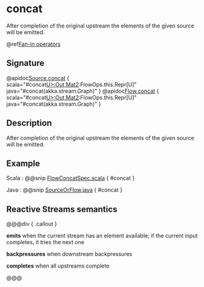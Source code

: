 # concat

After completion of the original upstream the elements of the given source will be emitted.

@ref[Fan-in operators](../index.md#fan-in-operators)

## Signature

@apidoc[Source.concat](Source) { scala="#concat[U&gt;:Out,Mat2](that:akka.stream.Graph[akka.stream.SourceShape[U],Mat2]):FlowOps.this.Repr[U]" java="#concat(akka.stream.Graph)" }
@apidoc[Flow.concat](Flow) { scala="#concat[U&gt;:Out,Mat2](that:akka.stream.Graph[akka.stream.SourceShape[U],Mat2]):FlowOps.this.Repr[U]" java="#concat(akka.stream.Graph)" }


## Description

After completion of the original upstream the elements of the given source will be emitted.

## Example
Scala
:   @@snip [FlowConcatSpec.scala](/akka-stream-tests/src/test/scala/akka/stream/scaladsl/FlowConcatSpec.scala) { #concat }

Java
:   @@snip [SourceOrFlow.java](/akka-docs/src/test/java/jdocs/stream/operators/SourceOrFlow.java) { #concat }

## Reactive Streams semantics

@@@div { .callout }

**emits** when the current stream has an element available; if the current input completes, it tries the next one

**backpressures** when downstream backpressures

**completes** when all upstreams complete

@@@
